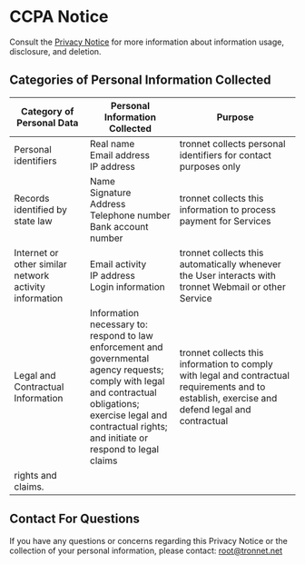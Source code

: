 # CCPA Notice

Consult the [Privacy Notice](privacy.md) for more information about information usage, disclosure, and deletion. 

## Categories of Personal Information Collected

| Category of Personal Data	| Personal Information Collected| Purpose	|
|-|-|-|
| Personal identifiers | Real name<br>Email address<br>IP address | tronnet collects personal identifiers for contact purposes only |
| Records identified by state law | Name<br>Signature<br>Address<br>Telephone number<br>Bank account number | tronnet collects this information to process payment for Services |
| Internet or other similar network activity information | Email activity<br>IP address<br>Login information | tronnet collects this automatically whenever the User interacts with tronnet Webmail or other Service |
| Legal and Contractual Information | Information necessary to:<br>respond to law enforcement and governmental agency requests;<br>comply with legal and contractual obligations;<br>exercise legal and contractual rights;<br>and initiate or respond to legal claims| tronnet collects this information to comply with legal and contractual requirements and to establish, exercise and defend legal and contractual
rights and claims. |

## Contact For Questions

If you have any questions or concerns regarding this Privacy Notice or the collection of your personal information, please contact: root@tronnet.net